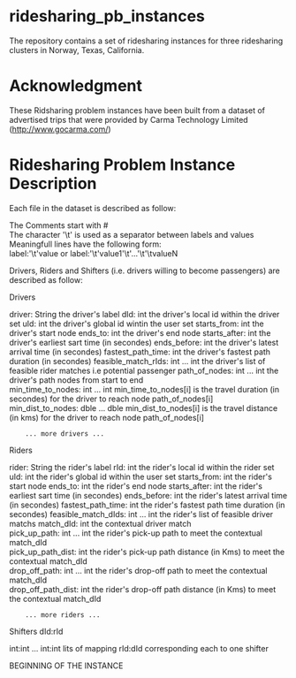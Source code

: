 # ridesharing_pb_instances

The repository contains a set of ridesharing instances for three ridesharing clusters in Norway, Texas, California.



# Acknowledgment

These Ridsharing problem instances have been built from a dataset of advertised trips that were provided by Carma Technology Limited (http://www.gocarma.com/)

# Ridesharing Problem Instance Description

Each file in the dataset is described as follow:

The Comments start with #  
The character '\t' is used as a separator between labels and values  
Meaningfull lines have the following form:  
     label:'\t'value or 
     label:'\t'value1'\t'...'\t'\tvalueN 

Drivers, Riders and Shifters (i.e. drivers willing to become passengers) are described as follow:

Drivers 

 driver:  String                         the driver's label
  dId:  int                              the driver's local id within the driver set 
  uId:  int                              the driver's global id wintin the user set
  starts_from:  int                      the driver's start node 
  ends_to:  int                          the driver's end node 
  starts_after:  int                     the driver's earliest sart time (in secondes)
  ends_before:  int                      the driver's latest arrival time (in secondes)
  fastest_path_time:  int                the driver's fastest path duration (in secondes)
  feasible_match_rIds:  int ... int      the driver's list of feasible rider matches i.e potential passenger 
  path_of_nodes:  int ... int            the driver's path nodes from start to end  
  min_time_to_nodes:  int ... int        min_time_to_nodes[i] is the travel duration (in secondes) for the driver to reach node path_of_nodes[i]  
  min_dist_to_nodes:  dble ... dble      min_dist_to_nodes[i] is the travel distance (in kms) for the driver to reach node path_of_nodes[i]  

 		... more drivers ...


 Riders
 
 rider:  String                          the rider's label 
  rId:  int                              the rider's local id  within the rider set 
  uId:  int                              the rider's global id  within the user set
  starts_from:  int                      the rider's start node 
  ends_to:  int                          the rider's end node 
  starts_after:  int                     the rider's  earliest sart time (in secondes)
  ends_before:  int                      the rider's latest arrival time (in secondes)
  fastest_path_time:  int                the rider's fastest path time duration (in secondes)
  feasible_match_dIds:  int ... int      the rider's list of feasible driver matchs 
  match_dId:  int                       the contextual driver match  
  pick_up_path:  int ... int           the rider's pick-up path to meet the contextual match_dId  
  pick_up_path_dist:  int              the rider's pick-up path distance (in Kms) to meet the contextual match_dId  
  drop_off_path:  int ... int          the rider's drop-off path to meet the contextual match_dId  
  drop_off_path_dist:  int             the rider's drop-off path distance (in Kms) to meet the contextual match_dId  

		... more riders ...


 Shifters dId:rId 

int:int	... int:int    					lits of mapping rId:dId corresponding each to one shifter 


   BEGINNING OF THE INSTANCE 



